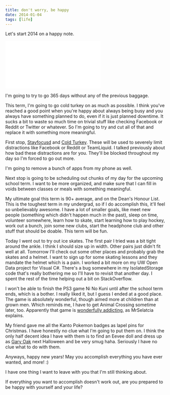```yaml
---
title: don't worry, be happy
date: 2014-01-04
tags: [life]
---
```


Let's start 2014 on a happy note.


<iframe class="youtube" src="//www.youtube.com/embed/d-diB65scQU" frameborder="0" allowfullscreen></iframe>


I'm going to try to go 365 days without any of the previous baggage.

This term, I'm going to go cold turkey on as much as possible. I think you've reached a good point when you're happy about always being busy and you always have something planned to do, even if it is just planned downtime. It sucks a bit to waste so much time on trivial stuff like checking Facebook or Reddit or Twitter or whatever. So I'm going to try and cut all of that and replace it with something more meaningful.

First stop, [Stayfocusd](https://chrome.google.com/webstore/detail/stayfocusd/laankejkbhbdhmipfmgcngdelahlfoji?hl=en) and [Cold Turkey](http://getcoldturkey.com/). These will be used to severely limit distractions like Facebook or Reddit or TeamLiquid. I talked previously about how bad these distractions are for you. They'll be blocked throughout my day so I'm forced to go out more.

I'm going to remove a bunch of apps from my phone as well.

Next stop is going to be scheduling out chunks of my day for the upcoming school term. I want to be more organized, and make sure that I can fill in voids between classes or meals with something meaningful.

My ultimate goal this term is 90+ average, and on the Dean's Honour List. This is the toughest term in my undergrad, so if I do accomplish this, it'll feel so unbelievably awesome. I have a lot of smaller goals, like meet new people (something which didn't happen much in the past), sleep on time, volunteer somewhere, learn how to skate, start learning how to play hockey, work out a bunch, join some new clubs, start the headphone club and other stuff that should be doable. This term will be fun.

Today I went out to try out ice skates. The first pair I tried was a bit tight around the ankle. I think I should size up in width. Other pairs just didn't fit well at all. Tomorrow I'll check out some other places and probably grab the skates and a helmet. I want to sign up for some skating lessons and they mandate the helmet which is a pain. I worked a bit more on my UW Open Data project for Visual C#. There's a bug somewhere in my IsolatedStorage code that's really bothering me so I'll have to revisit that another day. I spent the rest of the time helping out a bit on StackOverflow.

I won't be able to finish the PS3 game Ni No Kuni until after the school term ends, which is a bother. I really liked it, but I guess I ended at a good place. The game is absolutely wonderful, though aimed more at children than at grown men. Which reminds me, I have to get Animal Crossing sometime later, too. Apparently that game is [wonderfully addicting](http://www.reddit.com/r/3DS/comments/1tt6lp/thinking_about_picking_up_animal_crossing_new/ceb9fto), as MrSelatcia explains.

My friend gave me all the Kanto Pokemon badges as lapel pins for Christmas. I have honestly no clue what I'm going to put them on. I think the only half decent idea I have with them is to find an Eevee doll and dress up as [Gary Oak](http://i.imgur.com/VkSR6d8.jpg) next Halloween and be very smug haha. Seriously I have no clue what to do with them.

Anyways, happy new years! May you accomplish everything you have ever wanted, and more! :)



I have one thing I want to leave with you that I'm still thinking about.

If everything you want to accomplish doesn't work out, are you prepared to be happy with yourself and your life?
